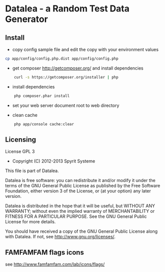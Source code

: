 Datalea - a Random Test Data Generator
======================================

Install
-------

* copy config sample file and edit the copy with your environment values

```bash
cp app/config/config.php.dist app/config/config.php
```

* get composer http://getcomposer.org/ and install dependencies

```bash
    curl -s https://getcomposer.org/installer | php
```

* install dependencies
    
```bash
    php composer.phar install
```

* set your web server document root to web directory

* clean cache

```bash
    php app/console cache:clear
```

Licensing
---------

License GPL 3

* Copyright (C) 2012-2013 Spyrit Systeme

This file is part of Datalea.

Datalea is free software: you can redistribute it and/or modify
it under the terms of the GNU General Public License as published by
the Free Software Foundation, either version 3 of the License, or
(at your option) any later version.

Datalea is distributed in the hope that it will be useful,
but WITHOUT ANY WARRANTY; without even the implied warranty of
MERCHANTABILITY or FITNESS FOR A PARTICULAR PURPOSE.  See the
GNU General Public License for more details.

You should have received a copy of the GNU General Public License
along with Datalea.  If not, see <http://www.gnu.org/licenses/>.

FAMFAMFAM flags icons
---------------------
see http://www.famfamfam.com/lab/icons/flags/
